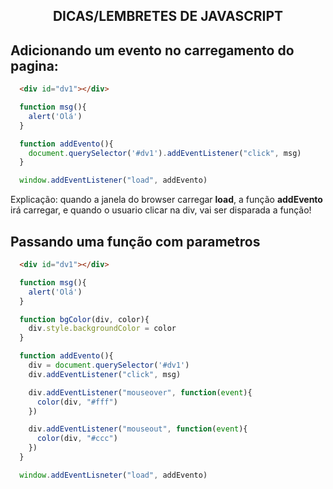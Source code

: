 <div class="center" style="text-align :center;">

  ## DICAS/LEMBRETES DE JAVASCRIPT

</div>

## Adicionando um evento no carregamento do pagina:

````html
  <div id="dv1"></div>
````

````js
  function msg(){
    alert('Olá')
  }

  function addEvento(){
    document.querySelector('#dv1').addEventListener("click", msg)
  }

  window.addEventListener("load", addEvento)
````

Explicação: quando a janela do browser carregar **load**, a função **addEvento** irá carregar, e quando o usuario clicar na div, vai ser disparada a função!

## Passando uma função com parametros

````html
  <div id="dv1"></div>
````

````js
  function msg(){
    alert('Olá')
  }

  function bgColor(div, color){
    div.style.backgroundColor = color
  }

  function addEvento(){
    div = document.querySelector('#dv1')
    div.addEventListener("click", msg)

    div.addEventListener("mouseover", function(event){
      color(div, "#fff")
    })

    div.addEventListener("mouseout", function(event){
      color(div, "#ccc")
    })
  }

  window.addEventLisneter("load", addEvento)
````